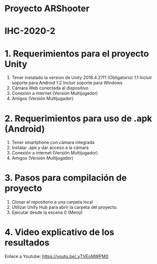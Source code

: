 # Proyecto ARShooter
# IHC-2020-2

# 1. Requerimientos para el proyecto Unity
1. Tener instalado la version de Unity 2018.4.27f1 (Obligatorio)
  1.1  Incluir soporte para Android
  1.2  Incluir soporte para Windows
2. Cámara Web conectada al dispositivo
3. Conexión a internet (Versión Multijugador)
4. Amigos (Versión Multijugador)

# 2. Requerimientos para uso de .apk (Android)
1. Tener smartphone con cámara integrada
2. Instalar .apk y dar acceso a la cámara
3. Conexión a internet (Versión Multijugador)
4. Amigos (Versión Multijugador)

# 3. Pasos para compilación de proyecto
1. Clonar el repositorio a una carpeta local
2. Utilizar Unity Hub para abrir la carpeta del proyecto.
3. Ejecutar desde la escena 0 (Menú)

# 4. Video explicativo de los resultados

Enlace a Youtube:
https://youtu.be/_yTVEoMWPM0


